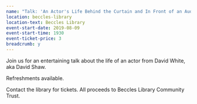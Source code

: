 ```yaml
---
name: "Talk: 'An Actor's Life Behind the Curtain and In Front of an Audience', by David White"
location: beccles-library
location-text: Beccles Library
event-start-date: 2019-08-09
event-start-time: 1930
event-ticket-price: 3
breadcrumb: y
---
```


Join us for an entertaining talk about the life of an actor from David White, aka David Shaw.

Refreshments available.

Contact the library for tickets. All proceeds to Beccles Library Community Trust.
